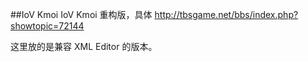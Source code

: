 ##IoV Kmoi
IoV Kmoi 重构版，具体 http://tbsgame.net/bbs/index.php?showtopic=72144

这里放的是兼容 XML Editor 的版本。